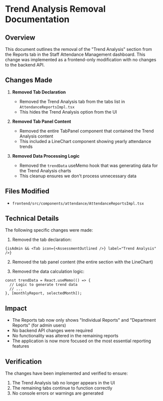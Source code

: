 # Trend Analysis Removal Documentation

## Overview

This document outlines the removal of the "Trend Analysis" section from the Reports tab in the Staff Attendance Management dashboard. This change was implemented as a frontend-only modification with no changes to the backend API.

## Changes Made

1. **Removed Tab Declaration**
   - Removed the Trend Analysis tab from the tabs list in `AttendanceReportsImpl.tsx`
   - This hides the Trend Analysis option from the UI

2. **Removed Tab Panel Content**
   - Removed the entire TabPanel component that contained the Trend Analysis content
   - This included a LineChart component showing yearly attendance trends

3. **Removed Data Processing Logic**
   - Removed the `trendData` useMemo hook that was generating data for the Trend Analysis charts
   - This cleanup ensures we don't process unnecessary data

## Files Modified

- `frontend/src/components/attendance/AttendanceReportsImpl.tsx`

## Technical Details

The following specific changes were made:

1. Removed the tab declaration:
```tsx
{isAdmin && <Tab icon={<AssessmentOutlined />} label="Trend Analysis" />}
```

2. Removed the tab panel content (the entire section with the LineChart)

3. Removed the data calculation logic:
```tsx
const trendData = React.useMemo(() => {
  // Logic to generate trend data
  // ...
}, [monthlyReport, selectedMonth]);
```

## Impact

- The Reports tab now only shows "Individual Reports" and "Department Reports" (for admin users)
- No backend API changes were required
- No functionality was altered in the remaining reports
- The application is now more focused on the most essential reporting features

## Verification

The changes have been implemented and verified to ensure:
1. The Trend Analysis tab no longer appears in the UI
2. The remaining tabs continue to function correctly
3. No console errors or warnings are generated
